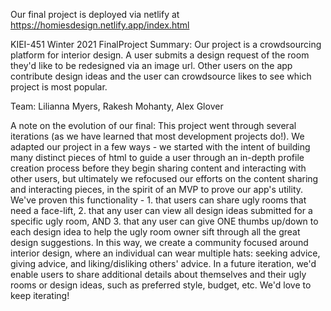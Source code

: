 Our final project is deployed via netlify at https://homiesdesign.netlify.app/index.html

KIEI-451 Winter 2021 FinalProject Summary: Our project is a crowdsourcing platform for interior design. A user submits a design request of the room they'd like to be redesigned via an image url. Other users on the app contribute design ideas and the user can crowdsource likes to see which project is most popular. 

 Team: Lilianna Myers, Rakesh Mohanty, Alex Glover

A note on the evolution of our final: This project went through several iterations (as we have learned that most development projects do!). We adapted our project in a few ways - we started with the intent of building many distinct pieces of html to guide a user through an in-depth profile creation process before they begin sharing content and interacting with other users, but ultimately we refocused our efforts on the content sharing and interacting pieces, in the spirit of an MVP to prove our app's utility. We've proven this functionality - 1. that users can share ugly rooms that need a face-lift, 2. that any user can view all design ideas submitted for a specific ugly room, AND 3. that any user can give ONE thumbs up/down to each design idea to help the ugly room owner sift through all the great design suggestions. In this way, we create a community focused around interior design, where an individual can wear multiple hats: seeking advice, giving advice, and liking/disliking others' advice. In a future iteration, we'd enable users to share additional details about themselves and their ugly rooms or design ideas, such as preferred style, budget, etc. We'd love to keep iterating!  

